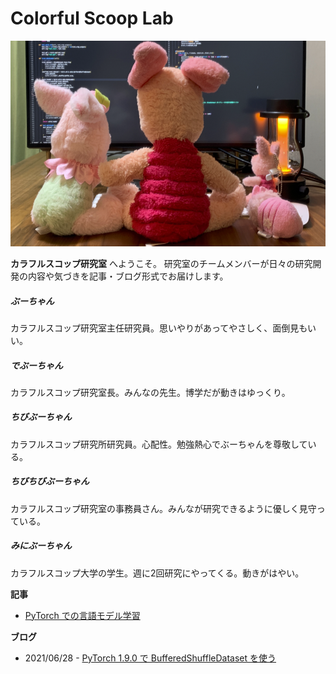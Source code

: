 # Colorful Scoop Lab

<img src="top.png" alt="" class="rounded mx-auto d-block">

**カラフルスコップ研究室** へようこそ。
研究室のチームメンバーが日々の研究開発の内容や気づきを記事・ブログ形式でお届けします。

<div class="row">
  <div class="col-md-4">
    <div class="card">
      <!-- <img src="..." class="card-img-top" alt="..."> -->
      <div class="card-body">
        <h5 class="card-title">ぶーちゃん</h5>
        <p class="card-text">カラフルスコップ研究室主任研究員。思いやりがあってやさしく、面倒見もいい。</p>
      </div>
    </div>
  </div>
  <div class="col-md-4">
    <div class="card">
      <!-- <img src="..." class="card-img-top" alt="..."> -->
      <div class="card-body">
        <h5 class="card-title">でぶーちゃん</h5>
        <p class="card-text">カラフルスコップ研究室長。みんなの先生。博学だが動きはゆっくり。</p>
      </div>
    </div>
  </div>
  <div class="col-md-4">
    <div class="card">
      <!-- <img src="..." class="card-img-top" alt="..."> -->
      <div class="card-body">
        <h5 class="card-title">ちびぶーちゃん</h5>
        <p class="card-text">カラフルスコップ研究所研究員。心配性。勉強熱心でぶーちゃんを尊敬している。</p>
      </div>
    </div>
  </div>
  <div class="col-md-4">
    <div class="card">
      <!-- <img src="..." class="card-img-top" alt="..."> -->
      <div class="card-body">
        <h5 class="card-title">ちびちびぶーちゃん</h5>
        <p class="card-text">カラフルスコップ研究室の事務員さん。みんなが研究できるように優しく見守っている。</p>
      </div>
    </div>
  </div>
  <div class="col-md-4">
    <div class="card">
      <!-- <img src="..." class="card-img-top" alt="..."> -->
      <div class="card-body">
        <h5 class="card-title">みにぶーちゃん</h5>
        <p class="card-text">カラフルスコップ大学の学生。週に2回研究にやってくる。動きがはやい。</p>
      </div>
    </div>
  </div>
</div>

**記事**

* [PyTorch での言語モデル学習](article/pytorch_language_model_pipeline)

**ブログ**

* 2021/06/28 - [PyTorch 1.9.0 で BufferedShuffleDataset を使う](blog/20210628-buffereds_shuffle_dataset)
